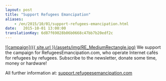 ```yaml
---
layout: post 
title: "Support Refugees Emancipation"
aliases:
    - /en/2015/10/01/support-refugees-emancipation.html
date:   2015-10-01 13:00:00
translationKey: 6d87f69028b06b0668c47bb7b20edf2c
---
```


[![campaign]({{ site.url }}/assets/img/RE_MediumRectangle.jpg)](http://support.refugeesemancipation.com)
We support the campaign for RefugeesEmancipation.com,
who operate Internet cafés for refugees by refugees.
Subscribe to the newsletter, donate some time, money or hardware!

All further information at: [support.refugeesemancipation.com](http://support.refugeesemancipation.com)
